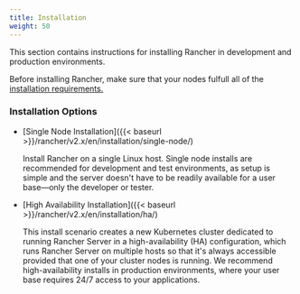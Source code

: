 ```yaml
---
title: Installation
weight: 50
---
```

This section contains instructions for installing Rancher in development and production environments.

Before installing Rancher, make sure that your nodes fulfull all of the [installation requirements.]({{<baseurl>}}/rancher/v2.x/en/installation/requirements/)

### Installation Options

- [Single Node Installation]({{< baseurl >}}/rancher/v2.x/en/installation/single-node/)

	Install Rancher on a single Linux host. Single node installs are recommended for development and test environments, as setup is simple and the server doesn't have to be readily available for a user base—only the developer or tester.

-  [High Availability Installation]({{< baseurl >}}/rancher/v2.x/en/installation/ha/)

 	This install scenario creates a new Kubernetes cluster dedicated to running Rancher Server in a high-availability (HA) configuration, which runs Rancher Server on multiple hosts so that it's always accessible provided that one of your cluster nodes is running. We recommend high-availability installs in production environments, where your user base requires 24/7 access to your applications.
